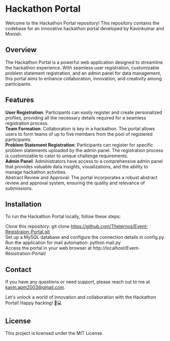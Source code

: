 # **Hackathon Portal**  
Welcome to the Hackathon Portal repository! This repository contains the codebase for an innovative hackathon portal developed by Kavinkumar and Monish.

## **Overview**  
The Hackathon Portal is a powerful web application designed to streamline the hackathon experience. With seamless user registration, customizable problem statement registration, and an admin panel for data management, this portal aims to enhance collaboration, innovation, and creativity among participants.  

## **Features**  
**User Registration**: Participants can easily register and create personalized profiles, providing all the necessary details required for a seamless registration process.  
**Team Formation**: Collaboration is key in a hackathon. The portal allows users to form teams of up to five members from the pool of registered participants.  
**Problem Statement Registration**: Participants can register for specific problem statements uploaded by the admin panel. The registration process is customizable to cater to unique challenge requirements.   
**Admin Panel**: Administrators have access to a comprehensive admin panel that provides valuable data insights, visualizations, and the ability to manage hackathon activities.    
Abstract Review and Approval: The portal incorporates a robust abstract review and approval system, ensuring the quality and relevance of submissions.  

## **Installation**  
To run the Hackathon Portal locally, follow these steps:

Clone this repository: git clone https://github.com/Theternos/Event-Registraion-Portal.git  
Set up a MySQL database and configure the connection details in config.py.  
Run the application for mail automation: python mail.py  
Access the portal in your web browser at http://localhost/Event-Resistration-Portal/  

## **Contact**  
If you have any questions or need support, please reach out to me at kavin.apm2003@gmail.com.  

Let's unlock a world of innovation and collaboration with the Hackathon Portal! Happy hacking! 🚀💻  

## **License**  
This project is licensed under the MIT License.
